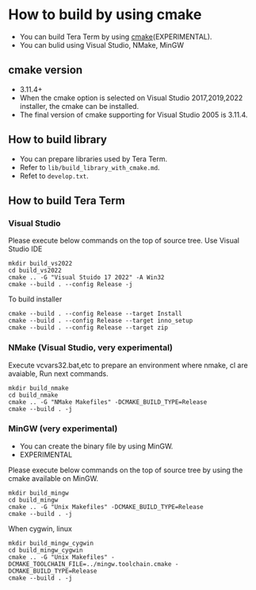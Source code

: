 ﻿# How to build by using cmake

- You can build Tera Term by using [cmake](<https://cmake.org/>)(EXPERIMENTAL).
- You can bulid using Visual Studio, NMake, MinGW

## cmake version

- 3.11.4+
- When the cmake option is selected on Visual Studio 2017,2019,2022 installer, the cmake can be installed.
- The final version of cmake supporting for Visual Studio 2005 is 3.11.4.

## How to build library

- You can prepare libraries used by Tera Term.
- Refer to `lib/build_library_with_cmake.md`.
- Refet to `develop.txt`.

## How to build Tera Term

### Visual Studio

Please execute below commands on the top of source tree.
Use Visual Studio IDE
```
mkdir build_vs2022
cd build_vs2022
cmake .. -G "Visual Stuido 17 2022" -A Win32
cmake --build . --config Release -j
```
To build installer
```
cmake --build . --config Release --target Install
cmake --build . --config Release --target inno_setup
cmake --build . --config Release --target zip
```

### NMake (Visual Studio, very experimental)

Execute vcvars32.bat,etc to prepare an environment where nmake, cl are avaiable,
Run next commands.
```
mkdir build_nmake
cd build_nmake
cmake .. -G "NMake Makefiles" -DCMAKE_BUILD_TYPE=Release
cmake --build . -j
```

### MinGW (very experimental)

- You can create the binary file by using MinGW.
- EXPERIMENTAL

Please execute below commands on the top of source tree by using the cmake available on MinGW.
```
mkdir build_mingw
cd build_mingw
cmake .. -G "Unix Makefiles" -DCMAKE_BUILD_TYPE=Release
cmake --build . -j
```

When cygwin, linux
```
mkdir build_mingw_cygwin
cd build_mingw_cygwin
cmake .. -G "Unix Makefiles" -DCMAKE_TOOLCHAIN_FILE=../mingw.toolchain.cmake -DCMAKE_BUILD_TYPE=Release
cmake --build . -j
```
